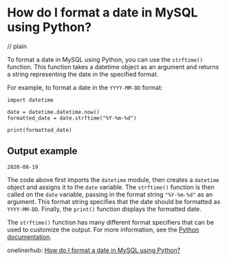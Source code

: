 # How do I format a date in MySQL using Python?
// plain

To format a date in MySQL using Python, you can use the `strftime()` function. This function takes a datetime object as an argument and returns a string representing the date in the specified format.

For example, to format a date in the `YYYY-MM-DD` format:

```
import datetime

date = datetime.datetime.now()
formatted_date = date.strftime("%Y-%m-%d")

print(formatted_date)
```

## Output example

```
2020-08-19
```

The code above first imports the `datetime` module, then creates a `datetime` object and assigns it to the `date` variable. The `strftime()` function is then called on the `date` variable, passing in the format string `"%Y-%m-%d"` as an argument. This format string specifies that the date should be formatted as `YYYY-MM-DD`. Finally, the `print()` function displays the formatted date.

The `strftime()` function has many different format specifiers that can be used to customize the output. For more information, see the [Python documentation](https://docs.python.org/3/library/datetime.html#strftime-strptime-behavior).

onelinerhub: [How do I format a date in MySQL using Python?](https://onelinerhub.com/python-mysql/how-do-i-format-a-date-in-mysql-using-python)